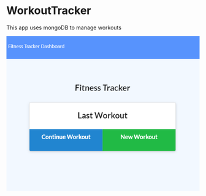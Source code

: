 # WorkoutTracker

This app uses mongoDB to manage workouts

![](https://github.com/Ivyparade/WorkoutTracker/blob/master/screenshot/fitnesstrackerscreenshot.PNG)

